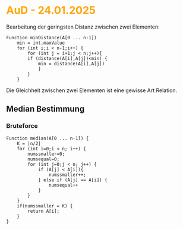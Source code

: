 # <font color = "orange">AuD - 24.01.2025</font>
Bearbeitung der geringsten Distanz zwischen zwei Elementen:
```
Function minDistance(A[0 ... n-1])
	min = int.maxValue
	for (int i;i < n-1;i++) {
		for (int j = i+1;j < n;j++){
		if (distance(A[i],A[j])<min) {
			min = distance(A[i],A[j])
			}
		}
	}
```

Die Gleichheit zwischen zwei Elementen ist eine gewisse Art Relation.

## Median Bestimmung
### Bruteforce
```
Function median(A[0 ... n-1]) {
	K = |n/2|
	for (int i=0;i < n; i++) {
		numssmaller=0;
		numsequal=0;
		for (int j=0;j < n; j++) {
			if (A[j] < A[i]){
				numssmaller++;
			} else if (A[j] == A[i]) {
				numsequal++
			}
		}
	}
	if(numssmaller = K) {
		return A[i];
	}
}
```
